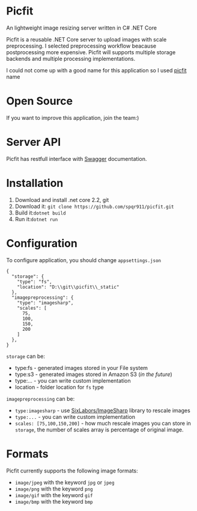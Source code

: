 # Picfit
An lightweight image resizing server written in C# .NET Core

Picfit is a reusable .NET Core server to upload images with scale preprocessing.
I selected preprocessing workflow beacause postprocessing more expensive.
Picfit will supports multiple storage backends and multiple processing implementations.

I could not come up with a good name for this application so I used [picfit](https://github.com/thoas/picfit) name

# Open Source
If you want to improve this application, join the team:)

# Server API

Picfit has restfull interface with [Swagger](https://github.com/domaindrivendev/Swashbuckle) documentation.

# Installation

1. Download and install .net core 2.2, git
2. Download it: ` git clone https://github.com/spqr911/picfit.git `
3. Build it:`dotnet build`
4. Run it:`dotnet run`

# Configuration

To configure application, you should change `appsettings.json`

```
{
  "storage": {
    "type": "fs",
    "location": "D:\\git\\picfit\\_static"
  },
  "imagepreprocessing": {
    "type": "imagesharp",
    "scales": [
      75,
      100,
      150,
      200
    ]
  },
}
```

`storage` can be:

* type:fs - generated images stored in your File system
* type:s3 - generated images stored in Amazon S3 (*in the future*)
* type:... - you can write custom implementation
* location - folder location for `fs` type

`imagepreprocessing` can be:

* `type:imagesharp` - use [SixLabors/ImageSharp](https://github.com/SixLabors/ImageSharp) library to rescale images 
* `type:...` - you can write custom implementation
* `scales: [75,100,150,200]` - how much rescale images you can store in `storage`, the number of scales array is percentage of original image.

# Formats

Picfit currently supports the following image formats:

* `image/jpeg` with the keyword `jpg` or `jpeg`
* `image/png` with the keyword `png`
* `image/gif` with the keyword `gif`
* `image/bmp` with the keyword `bmp`

